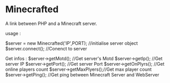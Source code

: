 # Minecrafted
A link between PHP and a Minecraft server.

usage :

$server = new Minecrafted('IP',PORT); //initialise server object
$server.connect();                    //Conenct to server

Get infos :
$server->getMotd();     //Get server's Motd
$server->getIp();       //Get server IP
$server->getPort();		//Get server Port
$server->getOnPlyrs();	//Get online players count
$server->getMaxPlyers();//Get max player count
$server->getPing();		//Get ping between Minecraft Server and WebServer

 
